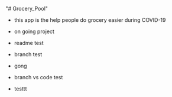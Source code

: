 "# Grocery_Pool" 
- this app is the help people do grocery easier during COVID-19
- on going project
- readme test

- branch test

- gong

- branch vs code test
- testtt
